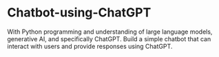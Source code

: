 # Chatbot-using-ChatGPT
With Python programming and understanding of large language models, generative AI, and specifically ChatGPT. Build a simple chatbot that can interact with users and provide responses using ChatGPT.
